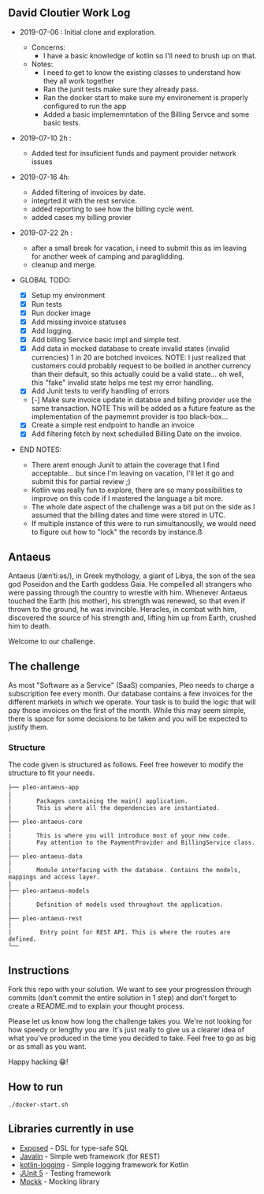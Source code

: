 ## David Cloutier Work Log
* 2019-07-06 : Initial clone and exploration.
    * Concerns: 
        * I have a basic knowledge of kotlin so I'll need to brush up on that.
    * Notes:
        * I need to get to know the existing classes to understand how they all work together
        * Ran the junit tests make sure they already pass.
        * Ran the docker start to make sure my environement is properly configured to run the app
        * Added a basic implememntation of the Billing Servce and some basic tests.
        
* 2019-07-10 2h : 
    * Added test for insuficient funds and payment provider network issues

* 2019-07-16 4h:
    * Added filtering of invoices by date.
    * integrted it with the rest service.
    * added reporting to see how the billing cycle went.
    * added cases my billing provier
    
* 2019-07-22 2h :
    * after a small break for vacation, i need to submit this as im leaving for another week of camping and paraglidding.
    * cleanup and merge. 
    
* GLOBAL TODO:
    * [X] Setup my environment
    * [X] Run tests
    * [X] Run docker image
    * [X] Add missing invoice statuses
    * [X] Add logging.
    * [X] Add billing Service basic impl and simple test.
    * [X] Add data in mocked database to create invalid states (invalid currencies) 1 in 20 are botched invoices. NOTE: I just realized that customers could probably request to be boilled in another currency than their default, so this actually could be a valid state... oh well, this "fake" invalid state helps me test my error handling.
    * [X] Add Junit tests to verify handling of errors
    * [-] Make sure invoice update in databse and billing provider use the same transaction. NOTE This will be added as a future feature as the implementation of the paymemnt provider is too black-box...
    * [X] Create a simple rest endpoint to handle an invoice
    * [X] Add filtering fetch by next schedulled Billing Date on the invoice.
    
* END NOTES:
    * There arent enough Junit to attain the coverage that I find acceptable... but since I'm leaving on vacation, I'll let it go and submit this for partial review ;)
    * Kotlin was really fun to explore, there are so many possibilities to improve on this code if I mastered the language a bit more.
    * The whole date aspect of the challenge was a bit put on the side as I assumed that the billing dates and time were stored in UTC. 
    * If multiple instance of this were to run simultanouslly, we would need to figure out how to "lock" the records by instance.ß

## Antaeus

Antaeus (/ænˈtiːəs/), in Greek mythology, a giant of Libya, the son of the sea god Poseidon and the Earth goddess Gaia. He compelled all strangers who were passing through the country to wrestle with him. Whenever Antaeus touched the Earth (his mother), his strength was renewed, so that even if thrown to the ground, he was invincible. Heracles, in combat with him, discovered the source of his strength and, lifting him up from Earth, crushed him to death.

Welcome to our challenge.

## The challenge

As most "Software as a Service" (SaaS) companies, Pleo needs to charge a subscription fee every month. Our database contains a few invoices for the different markets in which we operate. Your task is to build the logic that will pay those invoices on the first of the month. While this may seem simple, there is space for some decisions to be taken and you will be expected to justify them.

### Structure
The code given is structured as follows. Feel free however to modify the structure to fit your needs.
```
├── pleo-antaeus-app
|
|       Packages containing the main() application. 
|       This is where all the dependencies are instantiated.
|
├── pleo-antaeus-core
|
|       This is where you will introduce most of your new code.
|       Pay attention to the PaymentProvider and BillingService class.
|
├── pleo-antaeus-data
|
|       Module interfacing with the database. Contains the models, mappings and access layer.
|
├── pleo-antaeus-models
|
|       Definition of models used throughout the application.
|
├── pleo-antaeus-rest
|
|        Entry point for REST API. This is where the routes are defined.
└──
```

## Instructions
Fork this repo with your solution. We want to see your progression through commits (don’t commit the entire solution in 1 step) and don't forget to create a README.md to explain your thought process.

Please let us know how long the challenge takes you. We're not looking for how speedy or lengthy you are. It's just really to give us a clearer idea of what you've produced in the time you decided to take. Feel free to go as big or as small as you want.

Happy hacking 😁!

## How to run
```
./docker-start.sh
```

## Libraries currently in use
* [Exposed](https://github.com/JetBrains/Exposed) - DSL for type-safe SQL
* [Javalin](https://javalin.io/) - Simple web framework (for REST)
* [kotlin-logging](https://github.com/MicroUtils/kotlin-logging) - Simple logging framework for Kotlin
* [JUnit 5](https://junit.org/junit5/) - Testing framework
* [Mockk](https://mockk.io/) - Mocking library
